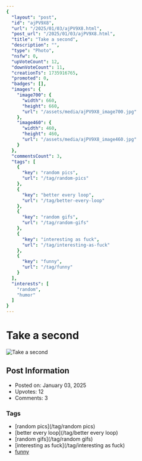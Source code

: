 ```yaml
---
{
  "layout": "post",
  "id": "ajPV9X8",
  "url": "/2025/01/03/ajPV9X8.html",
  "post_url": "/2025/01/03/ajPV9X8.html",
  "title": "Take a second",
  "description": "",
  "type": "Photo",
  "nsfw": 0,
  "upVoteCount": 12,
  "downVoteCount": 11,
  "creationTs": 1735916765,
  "promoted": 0,
  "badges": [],
  "images": {
    "image700": {
      "width": 660,
      "height": 660,
      "url": "/assets/media/ajPV9X8_image700.jpg"
    },
    "image460": {
      "width": 460,
      "height": 460,
      "url": "/assets/media/ajPV9X8_image460.jpg"
    }
  },
  "commentsCount": 3,
  "tags": [
    {
      "key": "random pics",
      "url": "/tag/random-pics"
    },
    {
      "key": "better every loop",
      "url": "/tag/better-every-loop"
    },
    {
      "key": "random gifs",
      "url": "/tag/random-gifs"
    },
    {
      "key": "interesting as fuck",
      "url": "/tag/interesting-as-fuck"
    },
    {
      "key": "funny",
      "url": "/tag/funny"
    }
  ],
  "interests": [
    "random",
    "humor"
  ]
}
---
```


# Take a second

![Take a second](/assets/media/ajPV9X8_image700.jpg)

## Post Information

- Posted on: January 03, 2025
- Upvotes: 12
- Comments: 3

### Tags

- [random pics](/tag/random pics)
- [better every loop](/tag/better every loop)
- [random gifs](/tag/random gifs)
- [interesting as fuck](/tag/interesting as fuck)
- [funny](/tag/funny)
